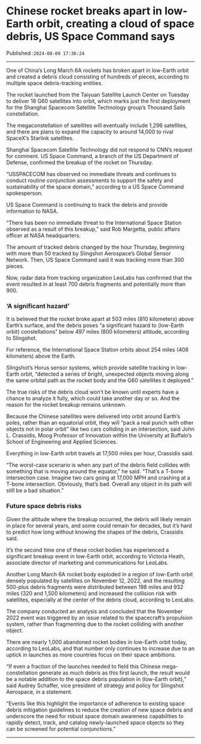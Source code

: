 # Chinese rocket breaks apart in low-Earth orbit, creating a cloud of space debris, US Space Command says

Published :`2024-08-09 17:36:24`

---

One of China’s Long March 6A rockets has broken apart in low-Earth orbit and created a debris cloud consisting of hundreds of pieces, according to multiple space debris-tracking entities.

The rocket launched from the Taiyuan Satellite Launch Center on Tuesday to deliver 18 G60 satellites into orbit, which marks just the first deployment for the Shanghai Spacecom Satellite Technology group’s Thousand Sails constellation.

The megaconstellation of satellites will eventually include 1,296 satellites, and there are plans to expand the capacity to around 14,000 to rival SpaceX’s Starlink satellites.

Shanghai Spacecom Satellite Technology did not respond to CNN’s request for comment. US Space Command, a branch of the US Department of Defense, confirmed the breakup of the rocket on Thursday.

“USSPACECOM has observed no immediate threats and continues to conduct routine conjunction assessments to support the safety and sustainability of the space domain,” according to a US Space Command spokesperson.

US Space Command is continuing to track the debris and provide information to NASA.

“There has been no immediate threat to the International Space Station observed as a result of this breakup,” said Rob Margetta, public affairs officer at NASA headquarters.

The amount of tracked debris changed by the hour Thursday, beginning with more than 50 tracked by Slingshot Aerospace’s Global Sensor Network. Then, US Space Command said it was tracking more than 300 pieces.

Now, radar data from tracking organization LeoLabs has confirmed that the event resulted in at least 700 debris fragments and potentially more than 900.

### ‘A significant hazard’

It is believed that the rocket broke apart at 503 miles (810 kilometers) above Earth’s surface, and the debris poses “a significant hazard to (low-Earth orbit) constellations” below 497 miles (800 kilometers) altitude, according to Slingshot.

For reference, the International Space Station orbits about 254 miles (408 kilometers) above the Earth.

Slingshot’s Horus sensor systems, which provide satellite tracking in low-Earth orbit, “detected a series of bright, unexpected objects moving along the same orbital path as the rocket body and the G60 satellites it deployed.”

The true risks of the debris cloud won’t be known until experts have a chance to analyze it fully, which could take another day or so. And the reason for the rocket breakup remains unknown.

Because the Chinese satellites were delivered into orbit around Earth’s poles, rather than an equatorial orbit, they will “pack a real punch with other objects not in polar orbit” like two cars colliding in an intersection, said John L. Crassidis, Moog Professor of Innovation within the University at Buffalo’s School of Engineering and Applied Sciences.

Everything in low-Earth orbit travels at 17,500 miles per hour, Crassidis said.

“The worst-case scenario is when any part of the debris field collides with something that is moving around the equator,” he said. “That’s a T-bone intersection case. Imagine two cars going at 17,000 MPH and crashing at a T-bone intersection. Obviously, that’s bad. Overall any object in its path will still be a bad situation.”

### Future space debris risks

Given the altitude where the breakup occurred, the debris will likely remain in place for several years, and some could remain for decades, but it’s hard to predict how long without knowing the shapes of the debris, Crassidis said.

It’s the second time one of these rocket bodies has experienced a significant breakup event in low-Earth orbit, according to Victoria Heath, associate director of marketing and communications for LeoLabs.

Another Long March 6A rocket body exploded in a region of low-Earth orbit densely populated by satellites on November 12, 2022, and the resulting 500-plus debris fragments were distributed between 198 miles and 932 miles (320 and 1,500 kilometers) and increased the collision risk with satellites, especially at the center of the debris cloud, according to LeoLabs.

The company conducted an analysis and concluded that the November 2022 event was triggered by an issue related to the spacecraft’s propulsion system, rather than fragmenting due to the rocket colliding with another object.

There are nearly 1,000 abandoned rocket bodies in low-Earth orbit today, according to LeoLabs, and that number only continues to increase due to an uptick in launches as more countries focus on their space ambitions.

“If even a fraction of the launches needed to field this Chinese mega-constellation generate as much debris as this first launch, the result would be a notable addition to the space debris population in (low-Earth orbit),” said Audrey Schaffer, vice president of strategy and policy for Slingshot Aerospace, in a statement.

“Events like this highlight the importance of adherence to existing space debris mitigation guidelines to reduce the creation of new space debris and underscore the need for robust space domain awareness capabilities to rapidly detect, track, and catalog newly-launched space objects so they can be screened for potential conjunctions.”

---

